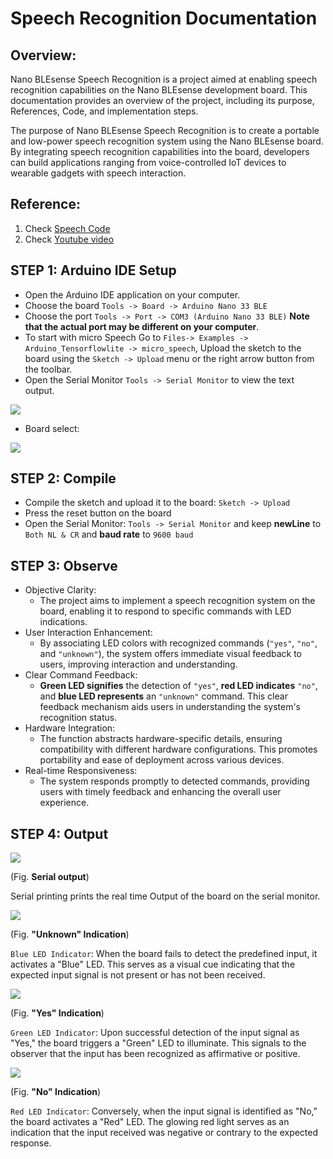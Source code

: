 # **Speech Recognition Documentation**

## **Overview:**

Nano BLEsense Speech Recognition is a project aimed at enabling speech recognition capabilities on the Nano BLEsense development board. This documentation provides an overview of the project, including its purpose, References, Code, and implementation steps.

The purpose of Nano BLEsense Speech Recognition is to create a portable and low-power speech recognition system using the Nano BLEsense board. By integrating speech recognition capabilities into the board, developers can build applications ranging from voice-controlled IoT devices to wearable gadgets with speech interaction.

## **Reference:**

1. Check [Speech Code](https://drive.google.com/file/d/15iDmkifs_hNAZCab8v8PSXJMBX0ygC78/view?usp=sharing)
2. Check [Youtube video](https://www.youtube.com/playlist?list=PL3E6XmqhhLBHXX2fG2dVER-LOq_7nl9p6)


## STEP 1: Arduino IDE Setup

- Open the Arduino IDE application on your computer.
- Choose the board `Tools -> Board -> Arduino Nano 33 BLE`
- Choose the port `Tools -> Port -> COM3 (Arduino Nano 33 BLE)` **Note that the actual port may be different on your computer**.
- To start with micro Speech Go to `Files-> Examples -> Arduino_Tensorflowlite -> micro_speech`, Upload the sketch to the board using the `Sketch -> Upload` menu or the right arrow button from the toolbar.
- Open the Serial Monitor `Tools -> Serial Monitor` to view the text output.

![](https://github.com/ProjectBlueGreen/project_blue_green_software/blob/main/basic_AI_ML_Arduino_Nano_33_BLE_Sense/assets/SR_img/sr1.png?raw=true)

- Board select:

![](RackMultipart20240211-1-hy0u9q_html_c1c9d8b3981a2cf4.png)

## STEP 2: Compile

- Compile the sketch and upload it to the board: `Sketch -> Upload`
- Press the reset button on the board
- Open the Serial Monitor: `Tools -> Serial Monitor` and keep **newLine** to `Both NL & CR` and **baud rate** to `9600 baud`

## STEP 3: Observe

- Objective Clarity:
  - The project aims to implement a speech recognition system on the board, enabling it to respond to specific commands with LED indications.
- User Interaction Enhancement:
  - By associating LED colors with recognized commands (`"yes"`, `"no"`, and `"unknown"`), the system offers immediate visual feedback to users, improving interaction and understanding.
- Clear Command Feedback:
  - **Green LED signifies** the detection of `"yes"`, **red LED indicates** `"no"`, and **blue LED represents** an `"unknown"` command. This clear feedback mechanism aids users in understanding the system's recognition status.
- Hardware Integration:
  - The function abstracts hardware-specific details, ensuring compatibility with different hardware configurations. This promotes portability and ease of deployment across various devices.
- Real-time Responsiveness:
  - The system responds promptly to detected commands, providing users with timely feedback and enhancing the overall user experience.

## STEP 4: Output

![](RackMultipart20240211-1-hy0u9q_html_9ebbbfe59d5321be.png)

(Fig. **Serial output**)

Serial printing prints the real time Output of the board on the serial monitor.

![](RackMultipart20240211-1-hy0u9q_html_dda60bdbaefdd023.png)

(Fig. **"Unknown" Indication**)

`Blue LED Indicator`: When the board fails to detect the predefined input, it activates a "Blue" LED. This serves as a visual cue indicating that the expected input signal is not present or has not been received.

![](RackMultipart20240211-1-hy0u9q_html_3b48ca29b6b282b8.png)

(Fig. **"Yes" Indication**)

`Green LED Indicator`: Upon successful detection of the input signal as "Yes," the board triggers a "Green" LED to illuminate. This signals to the observer that the input has been recognized as affirmative or positive.

![](RackMultipart20240211-1-hy0u9q_html_3bfffbf7efbab21a.png)

(Fig. **"No" Indication**)

`Red LED Indicator`: Conversely, when the input signal is identified as "No," the board activates a "Red" LED. The glowing red light serves as an indication that the input received was negative or contrary to the expected response.
